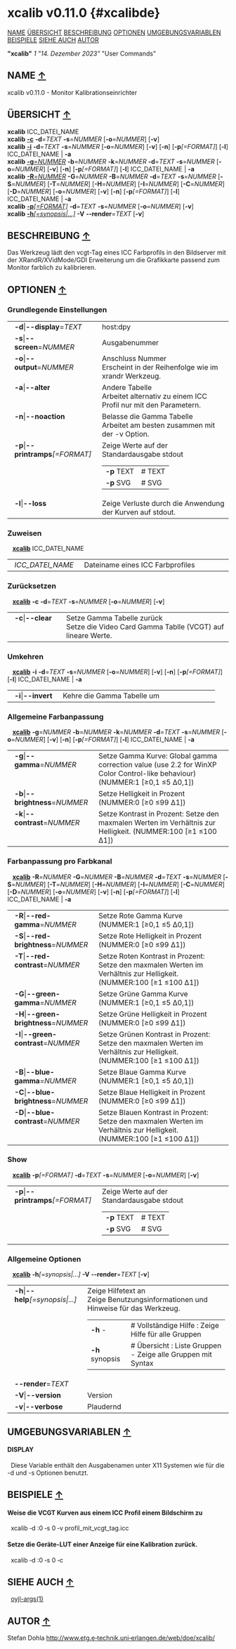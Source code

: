 # xcalib v0.11.0 {#xcalibde}
<a name="toc"></a>
[NAME](#name) [ÜBERSICHT](#synopsis) [BESCHREIBUNG](#description) [OPTIONEN](#options) [UMGEBUNGSVARIABLEN](#environmentvariables) [BEISPIELE](#examples) [SIEHE AUCH](#seealso) [AUTOR](#author) 

<strong>"xcalib"</strong> *1* <em>"14. Dezember 2023"</em> "User Commands"

<h2>NAME <a href="#toc" name="name">&uarr;</a></h2>

xcalib v0.11.0 - Monitor Kalibrationseinrichter

<h2>ÜBERSICHT <a href="#toc" name="synopsis">&uarr;</a></h2>

<strong>xcalib</strong> ICC_DATEI_NAME
<br />
<strong>xcalib</strong> <a href="#clear"><strong>-c</strong></a> <strong>-d</strong>=<em>TEXT</em> <strong>-s</strong>=<em>NUMMER</em> [<strong>-o</strong>=<em>NUMMER</em>] [<strong>-v</strong>]
<br />
<strong>xcalib</strong> <a href="#invert"><strong>-i</strong></a> <strong>-d</strong>=<em>TEXT</em> <strong>-s</strong>=<em>NUMMER</em> [<strong>-o</strong>=<em>NUMMER</em>] [<strong>-v</strong>] [<strong>-n</strong>] [<strong>-p</strong><em>[=FORMAT]</em>] [<strong>-l</strong>] ICC_DATEI_NAME | <strong>-a</strong>
<br />
<strong>xcalib</strong> <a href="#gamma"><strong>-g</strong>=<em>NUMMER</em></a> <strong>-b</strong>=<em>NUMMER</em> <strong>-k</strong>=<em>NUMMER</em> <strong>-d</strong>=<em>TEXT</em> <strong>-s</strong>=<em>NUMMER</em> [<strong>-o</strong>=<em>NUMMER</em>] [<strong>-v</strong>] [<strong>-n</strong>] [<strong>-p</strong><em>[=FORMAT]</em>] [<strong>-l</strong>] ICC_DATEI_NAME | <strong>-a</strong>
<br />
<strong>xcalib</strong> <a href="#red-gamma"><strong>-R</strong>=<em>NUMMER</em></a> <strong>-G</strong>=<em>NUMMER</em> <strong>-B</strong>=<em>NUMMER</em> <strong>-d</strong>=<em>TEXT</em> <strong>-s</strong>=<em>NUMMER</em> [<strong>-S</strong>=<em>NUMMER</em>] [<strong>-T</strong>=<em>NUMMER</em>] [<strong>-H</strong>=<em>NUMMER</em>] [<strong>-I</strong>=<em>NUMMER</em>] [<strong>-C</strong>=<em>NUMMER</em>] [<strong>-D</strong>=<em>NUMMER</em>] [<strong>-o</strong>=<em>NUMMER</em>] [<strong>-v</strong>] [<strong>-n</strong>] [<strong>-p</strong><em>[=FORMAT]</em>] [<strong>-l</strong>] ICC_DATEI_NAME | <strong>-a</strong>
<br />
<strong>xcalib</strong> <a href="#printramps"><strong>-p</strong><em>[=FORMAT]</em></a> <strong>-d</strong>=<em>TEXT</em> <strong>-s</strong>=<em>NUMMER</em> [<strong>-o</strong>=<em>NUMMER</em>] [<strong>-v</strong>]
<br />
<strong>xcalib</strong> <a href="#help"><strong>-h</strong><em>[=synopsis|...]</em></a> <strong>-V</strong> <strong>--render</strong>=<em>TEXT</em> [<strong>-v</strong>]

<h2>BESCHREIBUNG <a href="#toc" name="description">&uarr;</a></h2>

Das Werkzeug lädt den vcgt-Tag eines ICC Farbprofils in den Bildserver mit der XRandR/XVidMode/GDI Erweiterung um die Grafikkarte passend zum Monitor farblich zu kalibrieren.

<h2>OPTIONEN <a href="#toc" name="options">&uarr;</a></h2>

<h3>Grundlegende Einstellungen</h3>


<table style='width:100%'>
 <tr><td style='padding-left:1em;padding-right:1em;vertical-align:top;width:25%'><strong>-d</strong>|<strong>--display</strong>=<em>TEXT</em></td> <td>host:dpy </tr>
 <tr><td style='padding-left:1em;padding-right:1em;vertical-align:top;width:25%'><strong>-s</strong>|<strong>--screen</strong>=<em>NUMMER</em></td> <td>Ausgabenummer </tr>
 <tr><td style='padding-left:1em;padding-right:1em;vertical-align:top;width:25%'><strong>-o</strong>|<strong>--output</strong>=<em>NUMMER</em></td> <td>Anschluss Nummer<br />Erscheint in der Reihenfolge wie im xrandr Werkzeug. </tr>
 <tr><td style='padding-left:1em;padding-right:1em;vertical-align:top;width:25%'><strong>-a</strong>|<strong>--alter</strong></td> <td>Andere Tabelle<br />Arbeitet alternativ zu einem ICC Profil nur mit den Parametern.</td> </tr>
 <tr><td style='padding-left:1em;padding-right:1em;vertical-align:top;width:25%'><strong>-n</strong>|<strong>--noaction</strong></td> <td>Belasse die Gamma Tabelle<br />Arbeitet am besten zusammen mit der -v Option.</td> </tr>
 <tr><td style='padding-left:1em;padding-right:1em;vertical-align:top;width:25%'><strong>-p</strong>|<strong>--printramps</strong><em>[=FORMAT]</em></td> <td>Zeige Werte auf der Standardausgabe stdout
  <table>
   <tr><td style='padding-left:0.5em'><strong>-p</strong> TEXT</td><td># TEXT</td></tr>
   <tr><td style='padding-left:0.5em'><strong>-p</strong> SVG</td><td># SVG</td></tr>
  </table>
  </td>
 </tr>
 <tr><td style='padding-left:1em;padding-right:1em;vertical-align:top;width:25%'><strong>-l</strong>|<strong>--loss</strong></td> <td>Zeige Verluste durch die Anwendung der Kurven auf stdout.</td> </tr>
</table>

<h3>Zuweisen</h3>

&nbsp;&nbsp; <a href="#synopsis"><strong>xcalib</strong></a> ICC_DATEI_NAME

<table style='width:100%'>
 <tr><td style='padding-left:1em;padding-right:1em;vertical-align:top;width:25%'><em>ICC_DATEI_NAME</em></td> <td>Dateiname eines ICC Farbprofiles </tr>
</table>

<h3 id="clear">Zurücksetzen</h3>

&nbsp;&nbsp; <a href="#synopsis"><strong>xcalib</strong></a> <strong>-c</strong> <strong>-d</strong>=<em>TEXT</em> <strong>-s</strong>=<em>NUMMER</em> [<strong>-o</strong>=<em>NUMMER</em>] [<strong>-v</strong>]

<table style='width:100%'>
 <tr><td style='padding-left:1em;padding-right:1em;vertical-align:top;width:25%'><strong>-c</strong>|<strong>--clear</strong></td> <td>Setze Gamma Tabelle zurück<br />Setze die Video Card Gamma Tablle (VCGT) auf lineare Werte.</td> </tr>
</table>

<h3 id="invert">Umkehren</h3>

&nbsp;&nbsp; <a href="#synopsis"><strong>xcalib</strong></a> <strong>-i</strong> <strong>-d</strong>=<em>TEXT</em> <strong>-s</strong>=<em>NUMMER</em> [<strong>-o</strong>=<em>NUMMER</em>] [<strong>-v</strong>] [<strong>-n</strong>] [<strong>-p</strong><em>[=FORMAT]</em>] [<strong>-l</strong>] ICC_DATEI_NAME | <strong>-a</strong>

<table style='width:100%'>
 <tr><td style='padding-left:1em;padding-right:1em;vertical-align:top;width:25%'><strong>-i</strong>|<strong>--invert</strong></td> <td>Kehre die Gamma Tabelle um</td> </tr>
</table>

<h3 id="gamma">Allgemeine Farbanpassung</h3>

&nbsp;&nbsp; <a href="#synopsis"><strong>xcalib</strong></a> <strong>-g</strong>=<em>NUMMER</em> <strong>-b</strong>=<em>NUMMER</em> <strong>-k</strong>=<em>NUMMER</em> <strong>-d</strong>=<em>TEXT</em> <strong>-s</strong>=<em>NUMMER</em> [<strong>-o</strong>=<em>NUMMER</em>] [<strong>-v</strong>] [<strong>-n</strong>] [<strong>-p</strong><em>[=FORMAT]</em>] [<strong>-l</strong>] ICC_DATEI_NAME | <strong>-a</strong>

<table style='width:100%'>
 <tr><td style='padding-left:1em;padding-right:1em;vertical-align:top;width:25%'><strong>-g</strong>|<strong>--gamma</strong>=<em>NUMMER</em></td> <td>Setze Gamma Kurve: Global gamma correction value (use 2.2 for WinXP Color Control-like behaviour) (NUMMER:1 [≥0,1 ≤5 Δ0,1])</td> </tr>
 <tr><td style='padding-left:1em;padding-right:1em;vertical-align:top;width:25%'><strong>-b</strong>|<strong>--brightness</strong>=<em>NUMMER</em></td> <td>Setze Helligkeit in Prozent (NUMMER:0 [≥0 ≤99 Δ1])</td> </tr>
 <tr><td style='padding-left:1em;padding-right:1em;vertical-align:top;width:25%'><strong>-k</strong>|<strong>--contrast</strong>=<em>NUMMER</em></td> <td>Setze Kontrast in Prozent: Setze den maxmalen Werten im Verhältnis zur Helligkeit. (NUMMER:100 [≥1 ≤100 Δ1])</td> </tr>
</table>

<h3 id="red-gamma">Farbanpassung pro Farbkanal</h3>

&nbsp;&nbsp; <a href="#synopsis"><strong>xcalib</strong></a> <strong>-R</strong>=<em>NUMMER</em> <strong>-G</strong>=<em>NUMMER</em> <strong>-B</strong>=<em>NUMMER</em> <strong>-d</strong>=<em>TEXT</em> <strong>-s</strong>=<em>NUMMER</em> [<strong>-S</strong>=<em>NUMMER</em>] [<strong>-T</strong>=<em>NUMMER</em>] [<strong>-H</strong>=<em>NUMMER</em>] [<strong>-I</strong>=<em>NUMMER</em>] [<strong>-C</strong>=<em>NUMMER</em>] [<strong>-D</strong>=<em>NUMMER</em>] [<strong>-o</strong>=<em>NUMMER</em>] [<strong>-v</strong>] [<strong>-n</strong>] [<strong>-p</strong><em>[=FORMAT]</em>] [<strong>-l</strong>] ICC_DATEI_NAME | <strong>-a</strong>

<table style='width:100%'>
 <tr><td style='padding-left:1em;padding-right:1em;vertical-align:top;width:25%'><strong>-R</strong>|<strong>--red-gamma</strong>=<em>NUMMER</em></td> <td>Setze Rote Gamma Kurve (NUMMER:1 [≥0,1 ≤5 Δ0,1])</td> </tr>
 <tr><td style='padding-left:1em;padding-right:1em;vertical-align:top;width:25%'><strong>-S</strong>|<strong>--red-brightness</strong>=<em>NUMMER</em></td> <td>Setze Rote Helligkeit in Prozent (NUMMER:0 [≥0 ≤99 Δ1])</td> </tr>
 <tr><td style='padding-left:1em;padding-right:1em;vertical-align:top;width:25%'><strong>-T</strong>|<strong>--red-contrast</strong>=<em>NUMMER</em></td> <td>Setze Roten Kontrast in Prozent: Setze den maxmalen Werten im Verhältnis zur Helligkeit. (NUMMER:100 [≥1 ≤100 Δ1])</td> </tr>
 <tr><td style='padding-left:1em;padding-right:1em;vertical-align:top;width:25%'><strong>-G</strong>|<strong>--green-gamma</strong>=<em>NUMMER</em></td> <td>Setze Grüne Gamma Kurve (NUMMER:1 [≥0,1 ≤5 Δ0,1])</td> </tr>
 <tr><td style='padding-left:1em;padding-right:1em;vertical-align:top;width:25%'><strong>-H</strong>|<strong>--green-brightness</strong>=<em>NUMMER</em></td> <td>Setze Grüne Helligkeit in Prozent (NUMMER:0 [≥0 ≤99 Δ1])</td> </tr>
 <tr><td style='padding-left:1em;padding-right:1em;vertical-align:top;width:25%'><strong>-I</strong>|<strong>--green-contrast</strong>=<em>NUMMER</em></td> <td>Setze Grünen Kontrast in Prozent: Setze den maxmalen Werten im Verhältnis zur Helligkeit. (NUMMER:100 [≥1 ≤100 Δ1])</td> </tr>
 <tr><td style='padding-left:1em;padding-right:1em;vertical-align:top;width:25%'><strong>-B</strong>|<strong>--blue-gamma</strong>=<em>NUMMER</em></td> <td>Setze Blaue Gamma Kurve (NUMMER:1 [≥0,1 ≤5 Δ0,1])</td> </tr>
 <tr><td style='padding-left:1em;padding-right:1em;vertical-align:top;width:25%'><strong>-C</strong>|<strong>--blue-brightness</strong>=<em>NUMMER</em></td> <td>Setze Blaue Helligkeit in Prozent (NUMMER:0 [≥0 ≤99 Δ1])</td> </tr>
 <tr><td style='padding-left:1em;padding-right:1em;vertical-align:top;width:25%'><strong>-D</strong>|<strong>--blue-contrast</strong>=<em>NUMMER</em></td> <td>Setze Blauen Kontrast in Prozent: Setze den maxmalen Werten im Verhältnis zur Helligkeit. (NUMMER:100 [≥1 ≤100 Δ1])</td> </tr>
</table>

<h3 id="printramps">Show</h3>

&nbsp;&nbsp; <a href="#synopsis"><strong>xcalib</strong></a> <strong>-p</strong><em>[=FORMAT]</em> <strong>-d</strong>=<em>TEXT</em> <strong>-s</strong>=<em>NUMMER</em> [<strong>-o</strong>=<em>NUMMER</em>] [<strong>-v</strong>]

<table style='width:100%'>
 <tr><td style='padding-left:1em;padding-right:1em;vertical-align:top;width:25%'><strong>-p</strong>|<strong>--printramps</strong><em>[=FORMAT]</em></td> <td>Zeige Werte auf der Standardausgabe stdout
  <table>
   <tr><td style='padding-left:0.5em'><strong>-p</strong> TEXT</td><td># TEXT</td></tr>
   <tr><td style='padding-left:0.5em'><strong>-p</strong> SVG</td><td># SVG</td></tr>
  </table>
  </td>
 </tr>
</table>

<h3 id="help">Allgemeine Optionen</h3>

&nbsp;&nbsp; <a href="#synopsis"><strong>xcalib</strong></a> <strong>-h</strong><em>[=synopsis|...]</em> <strong>-V</strong> <strong>--render</strong>=<em>TEXT</em> [<strong>-v</strong>]

<table style='width:100%'>
 <tr><td style='padding-left:1em;padding-right:1em;vertical-align:top;width:25%'><strong>-h</strong>|<strong>--help</strong><em>[=synopsis|...]</em></td> <td>Zeige Hilfetext an<br />Zeige Benutzungsinformationen und Hinweise für das Werkzeug.
  <table>
   <tr><td style='padding-left:0.5em'><strong>-h</strong> -</td><td># Vollständige Hilfe : Zeige Hilfe für alle Gruppen</td></tr>
   <tr><td style='padding-left:0.5em'><strong>-h</strong> synopsis</td><td># Übersicht : Liste Gruppen - Zeige alle Gruppen mit Syntax</td></tr>
  </table>
  </td>
 </tr>
 <tr><td style='padding-left:1em;padding-right:1em;vertical-align:top;width:25%'><strong>--render</strong>=<em>TEXT</em></td> <td>  </td>
 </tr>
 <tr><td style='padding-left:1em;padding-right:1em;vertical-align:top;width:25%'><strong>-V</strong>|<strong>--version</strong></td> <td>Version</td> </tr>
 <tr><td style='padding-left:1em;padding-right:1em;vertical-align:top;width:25%'><strong>-v</strong>|<strong>--verbose</strong></td> <td>Plaudernd</td> </tr>
</table>


<h2>UMGEBUNGSVARIABLEN <a href="#toc" name="environmentvariables">&uarr;</a></h2>

#### DISPLAY
&nbsp;&nbsp;Diese Variable enthält den Ausgabenamen unter X11 Systemen wie für die -d und -s Optionen benutzt.

<h2>BEISPIELE <a href="#toc" name="examples">&uarr;</a></h2>

#### Weise die VCGT Kurven aus einem ICC Profil einem Bildschirm zu
&nbsp;&nbsp;xcalib ‐d :0 ‐s 0 ‐v profil_mit_vcgt_tag.icc
#### Setze die Geräte-LUT einer Anzeige für eine Kalibration zurück.
&nbsp;&nbsp;xcalib ‐d :0 ‐s 0 ‐c

<h2>SIEHE AUCH <a href="#toc" name="seealso">&uarr;</a></h2>

&nbsp;&nbsp;[oyjl-args](oyjlargs.html)<a href="oyjlargs.md">(1)</a>


<h2>AUTOR <a href="#toc" name="author">&uarr;</a></h2>

Stefan Dohla <stefan AT doehla DOT de> http://www.etg.e‐technik.uni‐erlangen.de/web/doe/xcalib/


